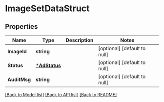 # ImageSetDataStruct

## Properties
Name | Type | Description | Notes
------------ | ------------- | ------------- | -------------
**ImageId** | **string** |  | [optional] [default to null]
**Status** | [***AdStatus**](AdStatus.md) |  | [optional] [default to null]
**AuditMsg** | **string** |  | [optional] [default to null]

[[Back to Model list]](../README.md#documentation-for-models) [[Back to API list]](../README.md#documentation-for-api-endpoints) [[Back to README]](../README.md)



